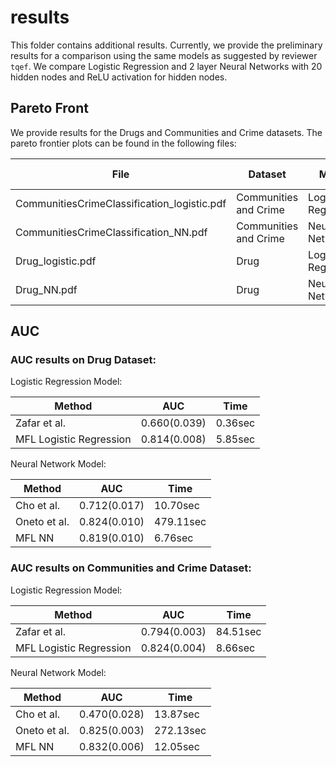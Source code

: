 # results

This folder contains additional results. Currently, we provide the preliminary results for a comparison using the same models as suggested by reviewer `tqef`. We compare Logistic Regression and 2 layer Neural Networks with 20 hidden nodes and ReLU activation for hidden nodes.

## Pareto Front
We provide results for the Drugs and Communities and Crime datasets. The pareto frontier plots can be found in the following files:


| File                                        | Dataset               | Model               | Number of Replications |
|---------------------------------------------|-----------------------|---------------------|------------------------|
| CommunitiesCrimeClassification_logistic.pdf | Communities and Crime | Logistic Regression | 2                      |
| CommunitiesCrimeClassification_NN.pdf       | Communities and Crime | Neural Network      | 2                      |
| Drug_logistic.pdf                           | Drug                  | Logistic Regression | 3                      |
| Drug_NN.pdf                                 | Drug                  | Neural Network      | 3                      |


## AUC

### AUC results on Drug Dataset:

Logistic Regression Model:

| Method       | AUC          | Time      |
|--------------|--------------|-----------|
| Zafar et al. | 0.660(0.039) | 0.36sec |
| MFL Logistic Regression| 0.814(0.008) | 5.85sec |

Neural Network Model:

| Method       | AUC          | Time      |
|--------------|--------------|-----------|
| Cho et al.   | 0.712(0.017) | 10.70sec  |
| Oneto et al. | 0.824(0.010) | 479.11sec |
| MFL NN       | 0.819(0.010) | 6.76sec   |

### AUC results on Communities and Crime Dataset:

Logistic Regression Model:

| Method       | AUC          | Time      |
|--------------|--------------|-----------|
| Zafar et al. | 0.794(0.003) | 84.51sec |
| MFL Logistic Regression| 0.824(0.004) | 8.66sec  |

Neural Network Model:

| Method       | AUC          | Time      |
|--------------|--------------|-----------|
| Cho et al.   | 0.470(0.028) | 13.87sec  |
| Oneto et al. | 0.825(0.003) | 272.13sec |
| MFL NN       | 0.832(0.006) | 12.05sec  |
